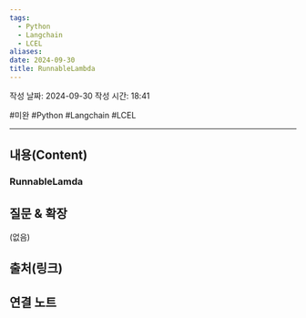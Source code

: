 ```yaml
---
tags:
  - Python
  - Langchain
  - LCEL
aliases: 
date: 2024-09-30
title: RunnableLambda
---
```

작성 날짜: 2024-09-30
작성 시간: 18:41

#미완 #Python #Langchain #LCEL 

----
## 내용(Content)

### RunnableLamda



## 질문 & 확장

(없음)

## 출처(링크)


## 연결 노트










